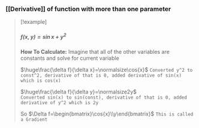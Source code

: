 ### [[Derivative]] of function with more than one parameter

> [!example]
> ##### $f(x, y)=\sin{x}+y^2$
> 
> **How To Calculate:** Imagine that all of the other variables are constants and solve for current variable 
> 
> $\huge\frac{\delta f}{\delta x}=\normalsize\cos{x}$
> `Converted y^2 to const^2, derivative of that is 0, added derivative of sin(x) which is cos(x)`
> 
> $\huge\frac{\delta f}{\delta y}=\normalsize2y$    
> `Converted sin(x) to sin(const), derivative of that is 0, added derivative of y^2 which is 2y`
> 
> So $\Delta f=\begin{bmatrix}\cos{x}\\y\end{bmatrix}$ `This is called a Gradient`
